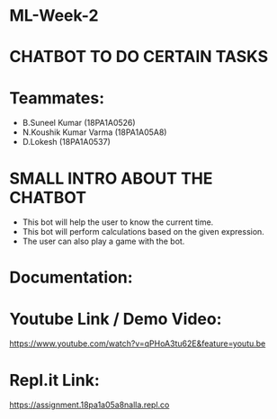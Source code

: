 # ML-Week-2

# CHATBOT TO DO CERTAIN TASKS

# Teammates:

- B.Suneel Kumar (18PA1A0526)
- N.Koushik Kumar Varma (18PA1A05A8)
- D.Lokesh (18PA1A0537)

# SMALL INTRO ABOUT THE CHATBOT

- This bot will help the user to know the current time.
- This bot will perform calculations based on the given expression.
- The user can also play a game with the bot.

# Documentation:

# Youtube Link / Demo Video:  
https://www.youtube.com/watch?v=qPHoA3tu62E&feature=youtu.be

# Repl.it Link: 
https://assignment.18pa1a05a8nalla.repl.co
